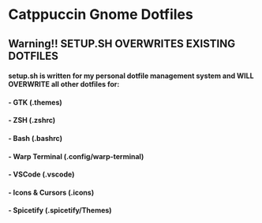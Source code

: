 # Catppuccin Gnome Dotfiles
## Warning!! SETUP.SH OVERWRITES EXISTING DOTFILES
#### setup.sh is written for my personal dotfile management system and WILL OVERWRITE all other dotfiles for:
####   - GTK (.themes)
####   - ZSH (.zshrc)
####   - Bash (.bashrc)
####   - Warp Terminal (.config/warp-terminal)
####   - VSCode (.vscode)
####   - Icons & Cursors (.icons)
####   - Spicetify (.spicetify/Themes)
